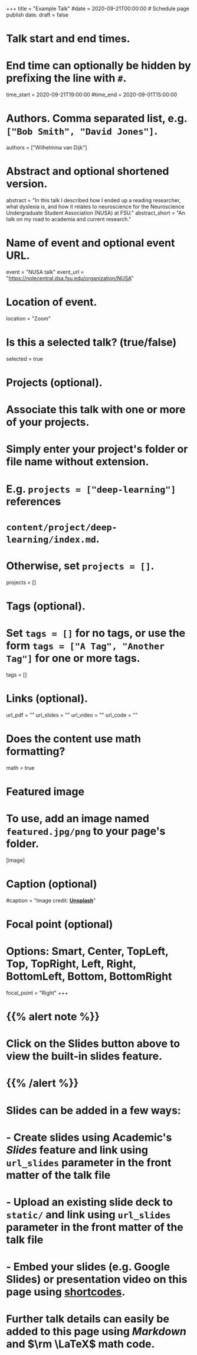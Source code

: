 +++
title = "Example Talk"
#date = 2020-09-21T00:00:00  # Schedule page publish date.
draft = false

# Talk start and end times.
#   End time can optionally be hidden by prefixing the line with `#`.
time_start = 2020-09-21T19:00:00
#time_end = 2020-09-01T15:00:00

# Authors. Comma separated list, e.g. `["Bob Smith", "David Jones"]`.
authors = ["Wilhelmina van Dijk"]

# Abstract and optional shortened version.
abstract = "In this talk I described how I ended up a reading researcher, what dyslexia is, and how it relates to neuroscience for the Neuroscience Undergraduate Student Association (NUSA) at FSU."
abstract_short = "An talk on my road to academia and current research."

# Name of event and optional event URL.
event = "NUSA talk"
event_url = "https://nolecentral.dsa.fsu.edu/organization/NUSA"

# Location of event.
location = "Zoom"

# Is this a selected talk? (true/false)
selected = true

# Projects (optional).
#   Associate this talk with one or more of your projects.
#   Simply enter your project's folder or file name without extension.
#   E.g. `projects = ["deep-learning"]` references 
#   `content/project/deep-learning/index.md`.
#   Otherwise, set `projects = []`.
projects = []

# Tags (optional).
#   Set `tags = []` for no tags, or use the form `tags = ["A Tag", "Another Tag"]` for one or more tags.
tags = []

# Links (optional).
url_pdf = ""
url_slides = ""
url_video = ""
url_code = ""

# Does the content use math formatting?
math = true

# Featured image
# To use, add an image named `featured.jpg/png` to your page's folder. 
[image]
  # Caption (optional)
  #caption = "Image credit: [**Unsplash**](https://unsplash.com/photos/bzdhc5b3Bxs)"

  # Focal point (optional)
  # Options: Smart, Center, TopLeft, Top, TopRight, Left, Right, BottomLeft, Bottom, BottomRight
  focal_point = "Right"
+++

# {{% alert note %}}
# Click on the **Slides** button above to view the built-in slides feature.
# {{% /alert %}}
# 
# Slides can be added in a few ways:
# 
# - **Create** slides using Academic's *Slides* feature and link using `url_slides` parameter in the front matter of the talk file
# - **Upload** an existing slide deck to `static/` and link using `url_slides` parameter in the front matter of the talk file
# - **Embed** your slides (e.g. Google Slides) or presentation video on this page using [shortcodes](https://sourcethemes.com/academic/docs/writing-markdown-latex/).
# 
# Further talk details can easily be added to this page using *Markdown* and $\rm \LaTeX$ math code.
